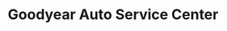 ---
title: "Goodyear Auto Service Center"
url: /denver/goodyear-auto-service-center/
shop: car repair
---